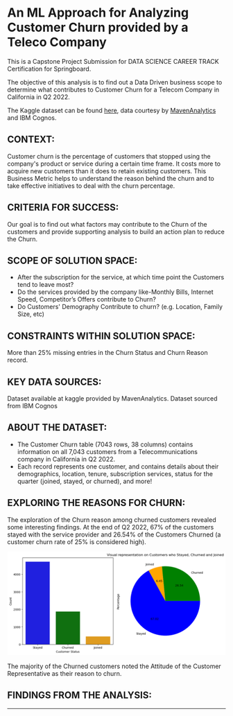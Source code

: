 # An ML Approach for Analyzing Customer Churn provided by a Teleco Company

This is a Capstone Project Submission for DATA SCIENCE CAREER TRACK Certification for Springboard.

The objective of this analysis is to find out a Data Driven business scope to determine what contributes to Customer Churn for a Telecom Company in California in Q2 2022.

The Kaggle dataset can be found [here](https://www.kaggle.com/datasets/shilongzhuang/telecom-customer-churn-by-maven-analytics), data courtesy by [MavenAnalytics](https://www.mavenanalytics.io/) and IBM Cognos.

## CONTEXT:

Customer churn is the percentage of customers that stopped using the company's product or service during a certain time frame.  It costs more to acquire new customers than it does to retain existing customers. This Business Metric helps to understand the reason behind the churn and to take effective initiatives to deal with the churn percentage.

## CRITERIA FOR SUCCESS:

Our goal is to find out what factors may contribute to the Churn of the customers and provide supporting analysis to build an action plan to reduce the Churn.

## SCOPE OF SOLUTION SPACE:

* After the subscription for the service, at which time point the Customers tend to leave most?
* Do the services provided by the company like-Monthly Bills, Internet Speed, Competitor’s Offers contribute to Churn?
* Do Customers' Demography Contribute to churn? (e.g. Location, Family Size, etc)

## CONSTRAINTS WITHIN SOLUTION SPACE:

More than 25% missing entries in the Churn Status and Churn Reason record.

## KEY DATA SOURCES:

Dataset available at kaggle provided by MavenAnalytics.
Dataset sourced from IBM Cognos

## ABOUT THE DATASET:

* The Customer Churn table (7043 rows, 38 columns) contains information on all 7,043 customers from a Telecommunications company in California in Q2 2022.
* Each record represents one customer, and contains details about their demographics, location, tenure, subscription services, status for the quarter (joined, stayed, or churned), and more!

## EXPLORING THE REASONS FOR CHURN:

The exploration of the Churn reason among churned customers revealed some interesting findings. At the end of Q2 2022, 67% of the customers stayed with the service provider and 26.54% of the Customers Churned (a customer churn rate of 25% is considered high).

![](https://github.com/myasmin/Capstone_2_Project/blob/master/image_files/output.png)

The majority of the Churned customers noted the Attitude of the Customer Representative as their reason to churn.

## FINDINGS FROM THE ANALYSIS:
_________________________________________

